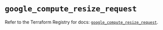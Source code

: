 # `google_compute_resize_request`

Refer to the Terraform Registry for docs: [`google_compute_resize_request`](https://registry.terraform.io/providers/hashicorp/google/6.9.0/docs/resources/compute_resize_request).
